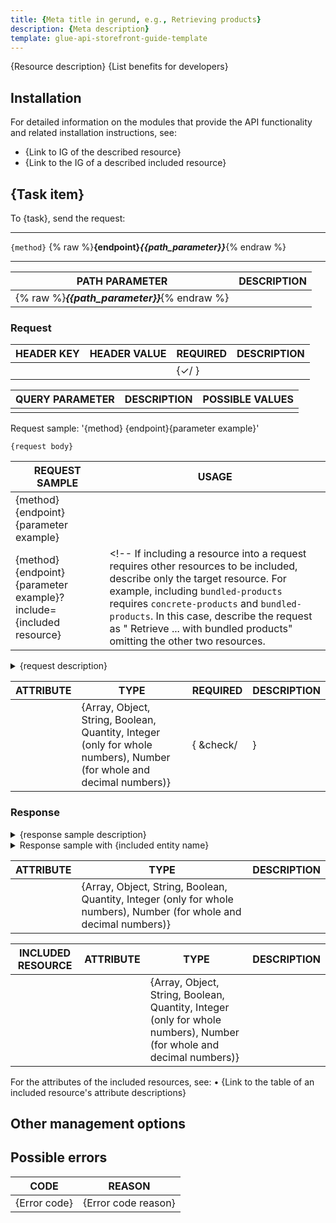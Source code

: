 ```yaml
---
title: {Meta title in gerund, e.g., Retrieving products}
description: {Meta description}
template: glue-api-storefront-guide-template
---
```


{Resource description}
{List benefits for developers}


## Installation

For detailed information on the modules that provide the API functionality and related installation instructions, see:

* {Link to IG of the described resource}
* {Link to the IG of a described included resource}

## {Task item} <!--in imperative mood, i.e. Retrieve all products) -->

To {task}, send the request:

---

`{method}` {% raw %}**{endpoint}*{{path_parameter}}***{% endraw %}
<!--i.e., `GET` {% raw %}**/carts/*{{cart_uuid}}***{% endraw %}-->
---

| PATH PARAMETER | DESCRIPTION |
|---|---|
| {% raw %}***{{path_parameter}}***{% endraw %} |  |

### Request

| HEADER KEY | HEADER VALUE | REQUIRED | DESCRIPTION |
|---|---|---|---|
|  |  | {&check;/ } |  |


| QUERY PARAMETER | DESCRIPTION | POSSIBLE VALUES |
|---|---|---|
|   |   |   |

<!--
{% info_block infoBox "Included resources" %}

If a particular combination of resources should be included in the request to achieve a particular result, explain in it in this note. For example, "To include `bundled-products`, include `concrete-products` and `bundled-products` in the request.`"

{% endinfo_block %}

-->

Request sample: '{method} {endpoint}{parameter example}' <!--usage description (in imperative mood, i.e. Retrieve all products).-->

```{language}
{request body}
```
<!-- Use the following table if you have multiple request samples with a single request body or without it.) -->

| REQUEST SAMPLE | USAGE |
|---|---|
| {method} {endpoint}{parameter example} | <!-- usage description (in imperative mood, i.e. Retrieve all products) --> |
| {method} {endpoint}{parameter example}?include={included resource} | <!-- If including a resource into a request requires other resources to be included, describe only the target resource. For example, including `bundled-products` requires `concrete-products` and `bundled-products`. In this case, describe the request as " Retrieve ... with bundled products" omitting the other two resources. |

<details><summary markdown='span'>{request description}</summary>
'{method} {endpoint}{parameter example}' <!--usage description (in imperative mood, i.e. Retrieve all products). -->

```{language}
{request body}
```

</details>

| ATTRIBUTE | TYPE | REQUIRED | DESCRIPTION |
|---|---|---|---|
|  | {Array, Object, String, Boolean, Quantity, Integer (only for whole numbers), Number (for whole and decimal numbers)} | { &check/ |   } |  |

### Response

<!-- Response sample should correspond to the request sample in the previous section. -->

<details><summary markdown='span'>{response sample description}</summary>

```{language}
{response sample body}
```

</details>

<!-- For included resources: -->
<!-- If an included resource is in the request to include some other resource, omit it in the description -->
<details><summary markdown='span'>Response sample with {included entity name}</summary>

```{language}
{response sample body}
```

</details>

<!-- For long code blocks with sections, use H3 or H4 for section names (e.g., General order information)
Describe only the attributes that are unique for this article. If some or all the attributes are already described in another section of this article, provide a link. However, do not link to the section, but to the table with the attribute descriptions in that section. Use an anchor. -->

| ATTRIBUTE | TYPE | DESCRIPTION |
|---|---|---|
|  | {Array, Object, String, Boolean, Quantity, Integer (only for whole numbers), Number (for whole and decimal numbers)} |  |

<!-- Use the following table if an included resource does not have a dedicated page. -->

|INCLUDED RESOURCE | ATTRIBUTE | TYPE | DESCRIPTION |
|---|---|---|---|
|  |  | {Array, Object, String, Boolean, Quantity, Integer (only for whole numbers), Number (for whole and decimal numbers)} |  |

For the attributes of the included resources, see:
• {Link to the table of an included resource's attribute descriptions}

## Other management options

<!--Briefly describe and provide links to articles where this resource is used in combination with other resources. For example, as an included resource or as part of an endpoint of another resource.-->

## Possible errors

<!--Only one table with errors per article. Do not create separate tables in all the sections of a document.-->

| CODE | REASON |
|---|---|
|  {Error code} <!-- i.e., 408. Double-check that you are adding error codes, not error statuses. --> | {Error code reason} <!-- Brief explanation of the code, i.e., Invalid password. --> |
